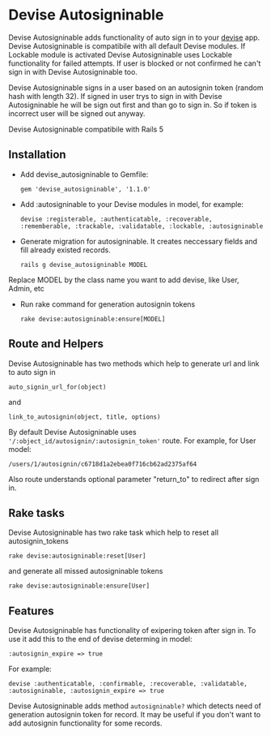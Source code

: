 Devise Autosigninable
=============
Devise Autosigninable adds functionality of auto sign in to your [devise][1] app.
Devise Autosigninable is compatibile with all default Devise modules.
If Lockable module is activated Devise Autosigninable uses Lockable functionality for failed attempts.
If user is blocked or not confirmed he can't sign in with Devise Autosigninable too.

Devise Autosigninable signs in a user based on an autosignin token (random hash with length 32).
If signed in user trys to sign in with Devise Autosigninable he will be sign out first and than go to sign in.
So if token is incorrect user will be signed out anyway.

Devise Autosigninable compatibile with Rails 5


Installation
-----------


* Add devise_autosigninable to Gemfile:

    `gem 'devise_autosigninable', '1.1.0'`

* Add :autosigninable to your Devise modules in model, for example:

    `devise :registerable, :authenticatable, :recoverable, :rememberable, :trackable, :validatable, :lockable, :autosigninable`

* Generate migration for autosigninable. It creates neccessary fields and fill already existed records.

    `rails g devise_autosigninable MODEL`

Replace MODEL by the class name you want to add devise, like User, Admin, etc

* Run rake command for generation autosignin tokens

   `rake devise:autosigninable:ensure[MODEL]`

Route and Helpers
-----------
Devise Autosigninable has two methods which help to generate url and link to auto sign in

    auto_signin_url_for(object)

and

    link_to_autosignin(object, title, options)


By default Devise Autosigninable uses `'/:object_id/autosignin/:autosignin_token'` route. For example, for User model:

    /users/1/autosignin/c6718d1a2ebea0f716cb62ad2375af64

Also route understands optional parameter "return_to" to redirect after sign in.

Rake tasks
-----------
Devise Autosigninable has two rake task which help to reset all autosignin_tokens

    rake devise:autosigninable:reset[User]

and generate all missed autosigninable tokens

    rake devise:autosigninable:ensure[User]


Features
-----------

Devise Autosigninable has functionality of exipering token after sign in. To use it add this to the end of devise determing in model:

    :autosignin_expire => true

For example:

    devise :authenticatable, :confirmable, :recoverable, :validatable, :autosigninable, :autosignin_expire => true



Devise Autosigninable adds method `autosigninable?` which detects need of generation autosignin token for record. It may be useful if you don't want to add
autosignin functionality for some records.

[1]:http://github.com/plataformatec/devise
